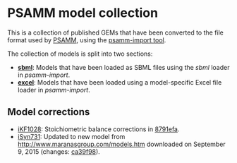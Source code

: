 PSAMM model collection
======================

This is a collection of published GEMs that have been converted to the file
format used by [PSAMM](https://github.com/zhanglab/psamm), using the
[psamm-import tool](https://github.com/zhanglab/psamm-import).

The collection of models is split into two sections:

- [**sbml**](sbml): Models that have been loaded as SBML files using the _sbml_
  loader in _psamm-import_.
- [**excel**](excel): Models that have been loaded using a model-specific Excel
  file loader in _psamm-import_.

Model corrections
-----------------

- [iKF1028](sbml/iKF1028): Stoichiometric balance corrections in
  [8791efa](https://github.com/zhanglab/psamm-model-collection/commit/8791efa58d0b01a06384b03ce11a6fcbc03fe8c3).
- [iSyn731](sbml/iSyn731): Updated to new model from http://www.maranasgroup.com/models.htm
  downloaded on September 9, 2015 (changes:
  [ca39f98](https://github.com/zhanglab/psamm-model-collection/commit/ca39f98172275718bdbc369c53015b71aec91e70)).
